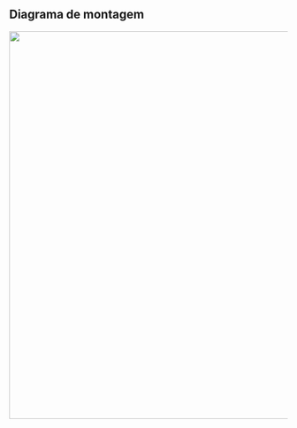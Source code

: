 ## Diagrama de montagem

<div align="center">
<img src="https://github.com/user-attachments/assets/3f95e978-f31c-44a8-a1c7-f01da4e47091" width=700px />
</div>
